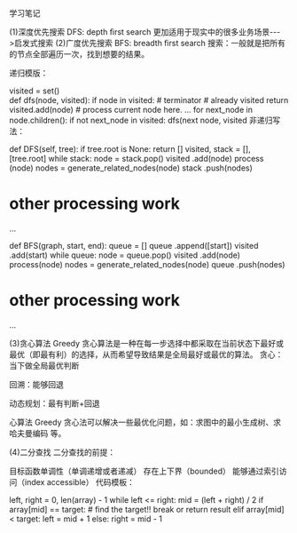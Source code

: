学习笔记

(1)深度优先搜索 DFS: depth ﬁrst search
   更加适用于现实中的很多业务场景--->启发式搜索
(2)广度优先搜索 BFS: breadth ﬁrst search
搜索：一般就是把所有的节点全部遍历一次，找到想要的结果。


递归模版：

visited = set()  
def dfs(node, visited):
	if node in visited: # terminator
        # already visited
        return
    visited.add(node)
    # process current node here.
    ...
    for next_node in node.children():
		if not next_node in visited:
			dfs(next node, visited
非递归写法：

def DFS(self, tree):
	if tree.root is None:
		return []
    visited, stack = [], [tree.root]
    while stack:
		node = stack.pop()
        visited .add(node)
       	process (node)
        nodes = generate_related_nodes(node)
        stack .push(nodes)
# other processing work
...


def BFS(graph, start, end):
	queue = []
    queue .append([start])
    visited .add(start)
    while queue:
    	node = queue.pop()
        visited .add(node)
        process(node)
        nodes = generate_related_nodes(node)
        queue .push(nodes)
# other processing work
...

(3)贪心算法 Greedy
贪心算法是一种在每一步选择中都采取在当前状态下最好或最优（即最有利）的选择，从而希望导致结果是全局最好或最优的算法。
贪心：当下做全局最优判断

回溯：能够回退

动态规划：最有判断+回退

心算法 Greedy 贪心法可以解决一些最优化问题，如：求图中的最小生成树、求哈夫曼编码 等。

(4)二分查找
二分查找的前提：

目标函数单调性（单调递增或者递减）
存在上下界（bounded）
能够通过索引访问（index accessible）
代码模板：

left, right = 0, len(array) - 1
while left <= right:
	mid = (left + right) / 2
    if array[mid] == target:
    	# find the target!!
        break or return result
    elif array[mid] < target:
    	left = mid + 1
    else:
    	right = mid - 1

